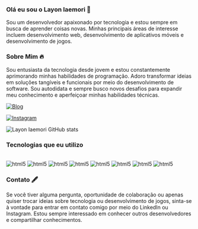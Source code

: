 
### Olá eu sou o Layon Iaemori 🦁
Sou um desenvolvedor apaixonado por tecnologia e estou sempre em busca de aprender coisas novas. Minhas principais áreas de interesse incluem desenvolvimento web, desenvolvimento de aplicativos móveis e desenvolvimento de jogos.

### Sobre Mim 🔥
Sou entusiasta da tecnologia desde jovem e estou constantemente aprimorando minhas habilidades de programação. Adoro transformar ideias em soluções tangíveis e funcionais por meio do desenvolvimento de software. Sou autodidata e sempre busco novos desafios para expandir meu conhecimento e aperfeiçoar minhas habilidades técnicas.

[![Blog](https://img.shields.io/badge/LinkedIn-0077B5?style=for-the-badge&logo=linkedin&logoColor=white)](https://www.linkedin.com/in/layoniaemori/)

[![Instagram](https://img.shields.io/badge/Instagram-E4405F?style=for-the-badge&logo=instagram&logoColor=white)](https://www.instagram.com/iaemor1/)


![Layon Iaemori GitHub stats](https://github-readme-stats.vercel.app/api?username=LayonIaemori&show_icons=true&theme=dark)

### Tecnologias que eu utilizo
<div style='display: inline_block'><br/>
<img alt='html5'  src='https://img.shields.io/badge/HTML-239120?style=for-the-badge&logo=html5&logoColor=white' />
<img alt='html5'  src='https://img.shields.io/badge/Python-3776AB?style=for-the-badge&logo=python&logoColor=white' />
<img alt='html5'  src='https://img.shields.io/badge/Java-ED8B00?style=for-the-badge&logo=openjdk&logoColor=whit' />
<img alt='html5'  src='https://img.shields.io/badge/Kotlin-0095D5?&style=for-the-badge&logo=kotlin&logoColor=white' />
<img alt='html5'  src='https://img.shields.io/badge/Dart-0175C2?style=for-the-badge&logo=dart&logoColor=white' />
<img alt='html5'  src='https://img.shields.io/badge/Shell_Script-121011?style=for-the-badge&logo=gnu-bash&logoColor=white' />
<img alt='html5'  src='https://img.shields.io/badge/Flutter-02569B?style=for-the-badge&logo=flutter&logoColor=white' />
<img alt='html5'  src='https://img.shields.io/badge/SQLite-07405E?style=for-the-badge&logo=sqlite&logoColor=white' />
</div>

### Contato 🖋️
Se você tiver alguma pergunta, oportunidade de colaboração ou apenas quiser trocar ideias sobre tecnologia ou desenvolvimento de jogos, sinta-se à vontade para entrar em contato comigo por meio do LinkedIn ou Instagram. Estou sempre interessado em conhecer outros desenvolvedores e compartilhar conhecimentos.
